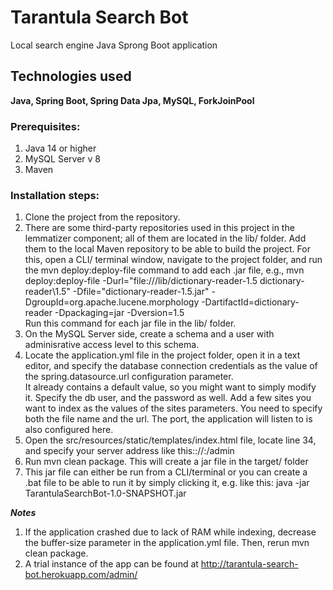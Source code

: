 # Tarantula Search Bot  
Local search engine Java Sprong Boot application  
## Technologies used  
**Java, Spring Boot, Spring Data Jpa, MySQL, ForkJoinPool**  
### Prerequisites:  
1. Java 14 or higher
2. MySQL Server v 8
3. Maven  
### Installation steps:
1. Clone the project from the repository.
2. There are some third-party repositories used in this project in the lemmatizer component; all of them are located in the lib/ folder. Add them to the local Maven repository to be able to build the project. For this, open a CLI/ terminal window, navigate to the project folder, and run the mvn deploy:deploy-file command to add each .jar file, e.g., 
        mvn deploy:deploy-file -Durl="file:///lib/dictionary-reader-1.5 dictionary-reader\1.5" -Dfile="dictionary-reader-1.5.jar" -DgroupId=org.apache.lucene.morphology -DartifactId=dictionary-reader -Dpackaging=jar -Dversion=1.5  
Run this command for each jar file in the lib/ folder.
3. On the MySQL Server side, create a schema and a user with adminisrative access level to this schema.
4. Locate the application.yml file in the project folder, open it in a text editor, and specify the database connection credentials as the value of the spring.datasource.url configuration parameter.  
It already contains a default value, so you might want to simply modify it. Specify the db user, and the password as well.
Add a few sites you want to index as the values of the sites parameters. You need to specify both the file name and the url.
The port, the application will listen to is also configured here.  
5. Open the src/resources/static/templates/index.html file, locate line 34, and specify your server address like this:<protocol>://<server-address>:<port>/admin
6. Run mvn clean package. This will create a jar file in the target/ folder
7. This jar file can either be run from a CLI/terminal or you can create a .bat file to be able to run it by simply clicking it, e.g. like this: java -jar TarantulaSearchBot-1.0-SNAPSHOT.jar  

***Notes***  
1. If the application crashed due to lack of RAM while indexing, decrease the buffer-size parameter in the application.yml file. Then, rerun mvn clean package.
2. A trial instance of the app can be found at http://tarantula-search-bot.herokuapp.com/admin/

